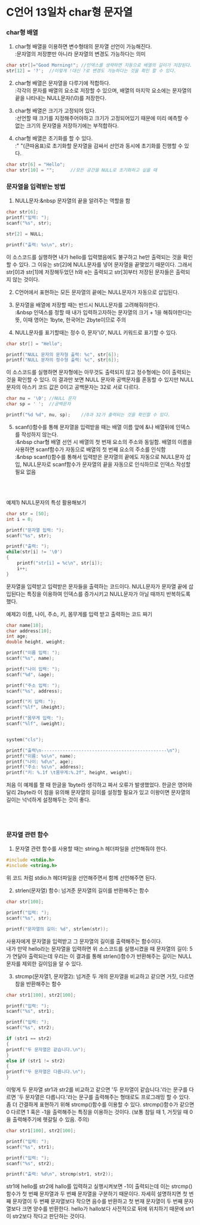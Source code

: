 <h1>C언어 13일차 char형 문자열</h1>



<h3>char형 배열</h3>


1. char형 배열을 이용하면 변수형태의 문자열 선언이 가능해진다.<br>
:문자열의 저장뿐만 아니라 문자열의 변경도 가능하다는 의미
```C
char str[]="Good Morning!";	//인덱스를 생략하면 자동으로 배열의 길이가 저장된다.
str[12] = '?';	//이렇게 !대신 ?로 변경도 가능하다는 것을 확인 할 수 있다.
```

2. char형 배열은 문자열을 다루기에 적합하다.<br>
:각각의 문자를 배열의 요소로 저장할 수 있으며, 배열의 마지막 요소에는 문자열의 끝을 나타내는 NULL문자(\0)를 저장한다.

3. char형 배열은 크기가 고정되어 있다.<br>
:선언할 때 크기를 지정해주어야하고 크기가 고정되어있기 때문에 미리 예측할 수 없는 크기의 문자열을 저장하기에는 부적합하다.

4. char형 배열은 초기화를 할 수 있다.<br>
:" "(큰따옴표)로 초기화할 문자열을 감싸서 선언과 동시에 초기화를 진행할 수 있다.<br>
```C
char str[6] = "Hello";
char str[10] = "";		//모든 공간을 NULL로 초기화하고 싶을 때
```



<h3>문자열을 입력받는 방법</h3>

1. NULL문자:&nbsp 문자열의 끝을 알려주는 역할을 함<br>
```C
char str[6];
printf("입력: ");
scanf("%s", str);

str[2] = NULL;

printf("출력: %s\n", str);
```
이 소스코드를 실행하면 내가 hello를 입력했음에도 불구하고 he만 출력되는 것을 확인할 수 있다. 그 이유는 str[2]에 NULL문자를 넣어 문자열을 끝맺었기 때문이다.
그래서 str[0]과 str[1]에 저장해두었던 h와 e는 출력되고 str[3]부터 저장된 문자들은 출력되지 않는 것이다.

2. C언어에서 표현하는 모든 문자열의 끝에는 NULL문자가 자동으로 삽입된다.

3. 문자열을 배열에 저장할 때는 반드시 NULL문자를 고려해줘야한다.<br>
:&nbsp 인덱스를 정할 때 내가 입력하고자하는 문자열의 크기 + 1을 해줘야한다는 뜻, 이때 영어는 1byte, 한국어는 2byte이므로 주의

4. NULL문자를 표기할때는 정수 0, 문자'\0', NULL 키워드로 표기할 수 있다.<br>
```C
char str[] = "Hello";

printf("NULL 문자의 문자형 출력: %c", str[6]);
printf("NULL 문자의 정수형 출력: %c", str[6]);
```
이 소스코드를 실행하면 문자형에는 아무것도 출력되지 않고 정수형에는 0이 출력되는 것을 확인할 수 있다. 이 결과만 보면 NULL 문자와 공백문자를 혼동할 수 있지만 NULL 문자의 아스키 코드 값은 0이고 공백문자는 32로 서로 다르다.
```C
char nu = '\0';	//NULL 문자
char sp = ' ';	//공백문자

printf("%d %d", nu, sp);	//0과 32가 출력되는 것을 확인할 수 있다.
```


5. scanf()함수를 통해 문자열을 입력받을 때는 배열 이름 앞에 &나 배열뒤에 인덱스를 작성하지 않는다.<br>
:&nbsp char형 배열 선언 시 배열의 첫 번재 요소의 주소와 동일함. 배열의 이름을 사용하면 scanf함수가 자동으로 배열의 첫 번째 요소의 주소를 인식함<br>
:&nbsp scanf()함수를 통해서 입력받은 문자열의 끝에도 자동으로 NULL문자 삽입, NULL문자로 scanf함수가 문자열의 끝을 자동으로 인식하므로 인덱스 작성할 필요 없음

<br><br>


예제1) NULL문자의 특성 활용해보기
```C
char str = [50];
int i = 0;

printf("문자열 입력: ");
scanf("%s", str);

printf("출력: ");
while(str[i] != '\0')
{
	printf("str[i] = %c\n", str[i]);
	i++;
}
```
문자열을 입력받고 입력받은 문자들을 출력하는 코드이다. NULL문자가 문자열 끝에 삽입된다는 특징을 이용하여 인덱스를 증가시키고 NULL문자가 아닐 때까지 반복하도록 했다.

예제2) 이름, 나이, 주소, 키, 몸무게를 입력 받고 출력하는 코드 짜기
```C
char name[10];
char address[10];
int age;
double height, weight;

printf("이름 입력: ");
scanf("%s", name);

printf("나이 입력: ");
scanf("%d", &age);

printf("주소 입력: ");
scanf("%s", address);

printf("키 입력: ");
scanf("%lf", &height);

printf("몸무게 입력: ");
scanf("%lf", &weight);


system("cls");

printf("출력\n-----------------------------------------------\n");
printf("이름: %s\n", name);
printf("나이: %d\n", age);
printf("주소: %s\n", address);
printf("키: %.1f \t몸무게:%.2f", height, weight);
```
처음 이 예제를 짤 때 한글을 1byte라 생각하고 짜서 오류가 발생했었다. 한글은 영어와 달리 2byte라 이 점을 유의해 문자열의 길이를 설정할 필요가 있고 이왕이면 문자열의 길이는 넉넉하게 설정해두는 것이 좋다.


<br><br>

<h3>문자열 관련 함수</h3>

1. 문자열 관련 함수를 사용할 때는 string.h 헤더파일을 선언해줘야 한다.
```C
#include <stdio.h>
#include <string.h>
```
위 코드 처럼 stdio.h 헤더파일을 선언해주면서 함께 선언해주면 된다.

2. strlen(문자열) 함수: 넘겨준 문자열의 길이를 반환해주는 함수
```C
char str[100];

printf("입력: ");
scanf("%s", str);

printf("문자열의 길이: %d", strlen(str));
```
사용자에게 문자열을 입력받고 그 문자열의 길이를 출력해주는 함수이다.<br>
내가 만약 hello라는 문자열을 입력하면 위 소스코드를 실행시켰을 때 문자열의 길이: 5가 연달아 출력되는데 우리는 이 결과를 통해 strlen()함수가 반환해주는 길이는 NULL문자를 제외한 길이임을 알 수 있다.

3. strcmp(문자열1, 문자열2): 넘겨준 두 개의 문자열을 비교하고 같으면 거짓, 다르면 참을 반환해주는 함수
```C
char str1[100], str2[100];

printf("입력: ");
scanf("%s", str1);

printf("입력: ");
scanf("%s", str2);

if (str1 == str2)
{
printf("두 문자열은 같습니다.\n");
}
else if (str1 != str2)
{
printf("두 문자열은 다릅니다.\n");
}
```
이렇게 두 문자열 str1과 str2를 비교하고 같으면 '두 문자열이 같습니다.'라는 문구를 다르면 '두 문자열은 다릅니다.'라는 문구를 출력해주는 형태로도 프로그래밍 할 수 있다.
좀 더 간결하게 표현하기 위해 strcmp()함수를 이용할 수 있다. strcmp()함수가 같으면 0 다르면 1 혹은 -1을 출력해주는 특징을 이용하는 것이다.
(보통 참일 때 1, 거짓일 때 0을 출력해주기에 헷갈릴 수 있음. 주의)
```C
char str1[100], str2[100];

printf("입력: ");
scanf("%s", str1);

printf("입력: ");
scanf("%s", str2);

printf("출력: %d\n", strcmp(str1, str2));
```
str1에 hello를 str2에 hallo를 입력하고 실행시켜보면 -1이 출력되는데 이는 strcmp()함수가 첫 번째 문자열과 두 번째 문자열을 구분하기 때문이다.
자세히 설명하지면 첫 번째 문자열이 두 번째 문자열보다 작으면 음수를 반환하고 첫 번재 문자열이 두 번째 문자열보다 크면 양수를 반환한다.
hello가 hallo보다 사전적으로 뒤에 위치하기 때문에 str1이 str2보다 작다고 판단하는 것이다.

